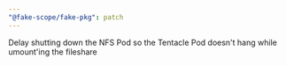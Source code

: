 ```yaml
---
"@fake-scope/fake-pkg": patch
---
```


Delay shutting down the NFS Pod so the Tentacle Pod doesn't hang while umount'ing the fileshare
